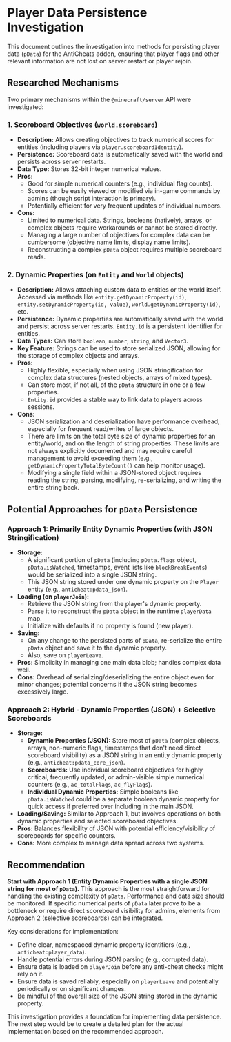 # Player Data Persistence Investigation

This document outlines the investigation into methods for persisting player data (`pData`) for the AntiCheats addon, ensuring that player flags and other relevant information are not lost on server restart or player rejoin.

## Researched Mechanisms

Two primary mechanisms within the `@minecraft/server` API were investigated:

### 1. Scoreboard Objectives (`world.scoreboard`)

*   **Description:** Allows creating objectives to track numerical scores for entities (including players via `player.scoreboardIdentity`).
*   **Persistence:** Scoreboard data is automatically saved with the world and persists across server restarts.
*   **Data Type:** Stores 32-bit integer numerical values.
*   **Pros:**
    *   Good for simple numerical counters (e.g., individual flag counts).
    *   Scores can be easily viewed or modified via in-game commands by admins (though script interaction is primary).
    *   Potentially efficient for very frequent updates of individual numbers.
*   **Cons:**
    *   Limited to numerical data. Strings, booleans (natively), arrays, or complex objects require workarounds or cannot be stored directly.
    *   Managing a large number of objectives for complex data can be cumbersome (objective name limits, display name limits).
    *   Reconstructing a complex `pData` object requires multiple scoreboard reads.

### 2. Dynamic Properties (on `Entity` and `World` objects)

*   **Description:** Allows attaching custom data to entities or the world itself. Accessed via methods like `entity.getDynamicProperty(id)`, `entity.setDynamicProperty(id, value)`, `world.getDynamicProperty(id)`, etc.
*   **Persistence:** Dynamic properties are automatically saved with the world and persist across server restarts. `Entity.id` is a persistent identifier for entities.
*   **Data Types:** Can store `boolean`, `number`, `string`, and `Vector3`.
*   **Key Feature:** Strings can be used to store serialized JSON, allowing for the storage of complex objects and arrays.
*   **Pros:**
    *   Highly flexible, especially when using JSON stringification for complex data structures (nested objects, arrays of mixed types).
    *   Can store most, if not all, of the `pData` structure in one or a few properties.
    *   `Entity.id` provides a stable way to link data to players across sessions.
*   **Cons:**
    *   JSON serialization and deserialization have performance overhead, especially for frequent read/writes of large objects.
    *   There are limits on the total byte size of dynamic properties for an entity/world, and on the length of string properties. These limits are not always explicitly documented and may require careful management to avoid exceeding them (e.g., `getDynamicPropertyTotalByteCount()` can help monitor usage).
    *   Modifying a single field within a JSON-stored object requires reading the string, parsing, modifying, re-serializing, and writing the entire string back.

## Potential Approaches for `pData` Persistence

### Approach 1: Primarily Entity Dynamic Properties (with JSON Stringification)

*   **Storage:**
    *   A significant portion of `pData` (including `pData.flags` object, `pData.isWatched`, timestamps, event lists like `blockBreakEvents`) would be serialized into a single JSON string.
    *   This JSON string stored under one dynamic property on the `Player` entity (e.g., `anticheat:pdata_json`).
*   **Loading (on `playerJoin`):**
    *   Retrieve the JSON string from the player's dynamic property.
    *   Parse it to reconstruct the `pData` object in the runtime `playerData` map.
    *   Initialize with defaults if no property is found (new player).
*   **Saving:**
    *   On any change to the persisted parts of `pData`, re-serialize the entire `pData` object and save it to the dynamic property.
    *   Also, save on `playerLeave`.
*   **Pros:** Simplicity in managing one main data blob; handles complex data well.
*   **Cons:** Overhead of serializing/deserializing the entire object even for minor changes; potential concerns if the JSON string becomes excessively large.

### Approach 2: Hybrid - Dynamic Properties (JSON) + Selective Scoreboards

*   **Storage:**
    *   **Dynamic Properties (JSON):** Store most of `pData` (complex objects, arrays, non-numeric flags, timestamps that don't need direct scoreboard visibility) as a JSON string in an entity dynamic property (e.g., `anticheat:pdata_core_json`).
    *   **Scoreboards:** Use individual scoreboard objectives for highly critical, frequently updated, or admin-visible simple numerical counters (e.g., `ac_totalFlags`, `ac_flyFlags`).
    *   **Individual Dynamic Properties:** Simple booleans like `pData.isWatched` could be a separate boolean dynamic property for quick access if preferred over including in the main JSON.
*   **Loading/Saving:** Similar to Approach 1, but involves operations on both dynamic properties and selected scoreboard objectives.
*   **Pros:** Balances flexibility of JSON with potential efficiency/visibility of scoreboards for specific counters.
*   **Cons:** More complex to manage data spread across two systems.

## Recommendation

**Start with Approach 1 (Entity Dynamic Properties with a single JSON string for most of `pData`).**
This approach is the most straightforward for handling the existing complexity of `pData`. Performance and data size should be monitored. If specific numerical parts of `pData` later prove to be a bottleneck or require direct scoreboard visibility for admins, elements from Approach 2 (selective scoreboards) can be integrated.

Key considerations for implementation:
*   Define clear, namespaced dynamic property identifiers (e.g., `anticheat:player_data`).
*   Handle potential errors during JSON parsing (e.g., corrupted data).
*   Ensure data is loaded on `playerJoin` before any anti-cheat checks might rely on it.
*   Ensure data is saved reliably, especially on `playerLeave` and potentially periodically or on significant changes.
*   Be mindful of the overall size of the JSON string stored in the dynamic property.

This investigation provides a foundation for implementing data persistence. The next step would be to create a detailed plan for the actual implementation based on the recommended approach.
